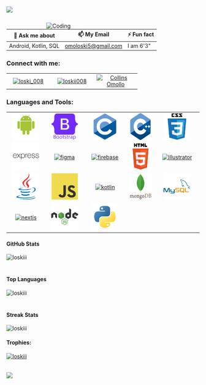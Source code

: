 
<h1 align="left">
    <img src="https://readme-typing-svg.herokuapp.com/?font=Righteous&size=35&center=true&vCenter=true&width=500&height=70&duration=4000&lines=Hello+Bug+Squashers!+😊;+I'm+Collins+Omollo!;+Welcome+to+my+github+😊;+Enjoy+😊;" />
</h1>



<img align="right" alt="Coding" width="400" src="https://cdn.dribbble.com/users/1162077/screenshots/3848914/programmer.gif">




| 💬 **Ask me about** | 📫 **My Email** | ⚡ **Fun fact** |
|---------------------|-----------------|----------------|
| Android, Kotlin, SQL| omoloski5@gmail.com | I am 6'3" |


<h3 align="left">Connect with me:</h3>
<table>
  <tr>
    <td align="center" width="100">
      <a href="https://instagram.com/loski_008" target="_blank">
        <img src="https://raw.githubusercontent.com/rahuldkjain/github-profile-readme-generator/master/src/images/icons/Social/instagram.svg" alt="loski_008" height="70" width="70"/>
      </a>
    </td>
    <td align="center" width="100">
      <a href="https://x.com/loskii008" target="_blank">
        <img src="https://raw.githubusercontent.com/rahuldkjain/github-profile-readme-generator/master/src/images/icons/Social/twitter.svg" alt="loskii008" height="70" width="70"/>
      </a>
    </td>
    <td align="center" width="100">
      <a href="https://www.linkedin.com/in/collins-omollo-51296629a" target="_blank">
        <img src="https://raw.githubusercontent.com/rahuldkjain/github-profile-readme-generator/master/src/images/icons/Social/linked-in-alt.svg" alt="Collins Omollo" height="70" width="70"/>
      </a>
    </td>
  </tr>
</table>

<h3 align="left">Languages and Tools:</h3>
<table>
  <tr>
    <td align="center" width="200">
      <a href="https://developer.android.com" target="_blank" rel="noreferrer">
        <img src="https://raw.githubusercontent.com/devicons/devicon/master/icons/android/android-original-wordmark.svg" alt="android" width="70" height="70"/>
      </a>
    </td>
    <td align="center" width="200">
      <a href="https://getbootstrap.com" target="_blank" rel="noreferrer">
        <img src="https://raw.githubusercontent.com/devicons/devicon/master/icons/bootstrap/bootstrap-plain-wordmark.svg" alt="bootstrap" width="70" height="70"/>
      </a>
    </td>
    <td align="center" width="200">
      <a href="https://www.cprogramming.com/" target="_blank" rel="noreferrer">
        <img src="https://raw.githubusercontent.com/devicons/devicon/master/icons/c/c-original.svg" alt="c" width="70" height="70"/>
      </a>
    </td>
    <td align="center" width="200">
      <a href="https://www.w3schools.com/cpp/" target="_blank" rel="noreferrer">
        <img src="https://raw.githubusercontent.com/devicons/devicon/master/icons/cplusplus/cplusplus-original.svg" alt="cplusplus" width="70" height="70"/>
      </a>
    </td>
    <td align="center" width="200">
      <a href="https://www.w3schools.com/css/" target="_blank" rel="noreferrer">
        <img src="https://raw.githubusercontent.com/devicons/devicon/master/icons/css3/css3-original-wordmark.svg" alt="css3" width="70" height="70"/>
      </a>
    </td>
  </tr>
  <tr>
    <td align="center" width="200">
      <a href="https://expressjs.com" target="_blank" rel="noreferrer">
        <img src="https://raw.githubusercontent.com/devicons/devicon/master/icons/express/express-original-wordmark.svg" alt="express" width="70" height="70"/>
      </a>
    </td>
    <td align="center" width="200">
      <a href="https://www.figma.com/" target="_blank" rel="noreferrer">
        <img src="https://www.vectorlogo.zone/logos/figma/figma-icon.svg" alt="figma" width="70" height="70"/>
      </a>
    </td>
    <td align="center" width="200">
      <a href="https://firebase.google.com/" target="_blank" rel="noreferrer">
        <img src="https://www.vectorlogo.zone/logos/firebase/firebase-icon.svg" alt="firebase" width="70" height="70"/>
      </a>
    </td>
    <td align="center" width="200">
      <a href="https://www.w3.org/html/" target="_blank" rel="noreferrer">
        <img src="https://raw.githubusercontent.com/devicons/devicon/master/icons/html5/html5-original-wordmark.svg" alt="html5" width="70" height="70"/>
      </a>
    </td>
    <td align="center" width="200">
      <a href="https://www.adobe.com/in/products/illustrator.html" target="_blank" rel="noreferrer">
        <img src="https://www.vectorlogo.zone/logos/adobe_illustrator/adobe_illustrator-icon.svg" alt="illustrator" width="70" height="70"/>
      </a>
    </td>
  </tr>
  <tr>
    <td align="center" width="200">
      <a href="https://www.java.com" target="_blank" rel="noreferrer">
        <img src="https://raw.githubusercontent.com/devicons/devicon/master/icons/java/java-original.svg" alt="java" width="70" height="70"/>
      </a>
    </td>
    <td align="center" width="200">
      <a href="https://developer.mozilla.org/en-US/docs/Web/JavaScript" target="_blank" rel="noreferrer">
        <img src="https://raw.githubusercontent.com/devicons/devicon/master/icons/javascript/javascript-original.svg" alt="javascript" width="70" height="70"/>
      </a>
    </td>
    <td align="center" width="200">
      <a href="https://kotlinlang.org" target="_blank" rel="noreferrer">
        <img src="https://www.vectorlogo.zone/logos/kotlinlang/kotlinlang-icon.svg" alt="kotlin" width="70" height="70"/>
      </a>
    </td>
    <td align="center" width="200">
      <a href="https://www.mongodb.com/" target="_blank" rel="noreferrer">
        <img src="https://raw.githubusercontent.com/devicons/devicon/master/icons/mongodb/mongodb-original-wordmark.svg" alt="mongodb" width="70" height="70"/>
      </a>
    </td>
    <td align="center" width="200">
      <a href="https://www.mysql.com/" target="_blank" rel="noreferrer">
        <img src="https://raw.githubusercontent.com/devicons/devicon/master/icons/mysql/mysql-original-wordmark.svg" alt="mysql" width="70" height="70"/>
      </a>
    </td>
  </tr>
  <tr>
    <td align="center" width="200">
      <a href="https://nextjs.org/" target="_blank" rel="noreferrer">
        <img src="https://cdn.worldvectorlogo.com/logos/nextjs-2.svg" alt="nextjs" width="70" height="70"/>
      </a>
    </td>
    <td align="center" width="200">
      <a href="https://nodejs.org" target="_blank" rel="noreferrer">
        <img src="https://raw.githubusercontent.com/devicons/devicon/master/icons/nodejs/nodejs-original-wordmark.svg" alt="nodejs" width="70" height="70"/>
      </a>
    </td>
    <td align="center" width="200">
      <a href="https://www.python.org" target="_blank" rel="noreferrer">
        <img src="https://raw.githubusercontent.com/devicons/devicon/master/icons/python/python-original.svg" alt="python" width="70" height="70"/>
      </a>
    </td>
  </tr>
</table>

<!-- GitHub Stats Section -->
<section style="margin-bottom: 40px;">
  <h4 align="left">GitHub Stats</h4>
  <p align="left">
    <img src="https://github-readme-stats.vercel.app/api?username=loskiii&show_icons=true&locale=en&theme=nightowl" alt="loskiii" />
  </p>
</section> 


<!-- Top Languages Section -->
<section style="margin-bottom: 40px;">
  <h4 align="left">Top Languages</h4>
  <p align="left">
    <img src="https://github-readme-stats.vercel.app/api/top-langs?username=loskiii&show_icons=true&locale=en&layout=compact&theme=nightowl" alt="loskiii" />
  </p>
</section>

<!-- Streak Stats Section -->
<section>
  <h4 align="left">Streak Stats</h4>
  <p align="left">
    <img src="https://github-readme-streak-stats.herokuapp.com/?user=loskiii&&theme=nightowl" alt="loskiii" />
  </p>
</section>
 <h4 align="left">Trophies:</h4>
<p align="left"> <a href="https://github.com/ryo-ma/github-profile-trophy"><img src="https://github-profile-trophy.vercel.app/?username=loskiii" alt="loskiii" /></a> </p>

<h2 align="left"><img src="https://readme-typing-svg.herokuapp.com?color=87CEFA&lines=Thank+you+for+stopping+by!;Have+a+nice+day."></h2>












